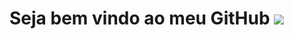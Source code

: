 # Seja bem vindo ao meu GitHub ![](https://i.pinimg.com/originals/6b/38/c8/6b38c8eee2df83c4b805e048c9dd0464.png)
